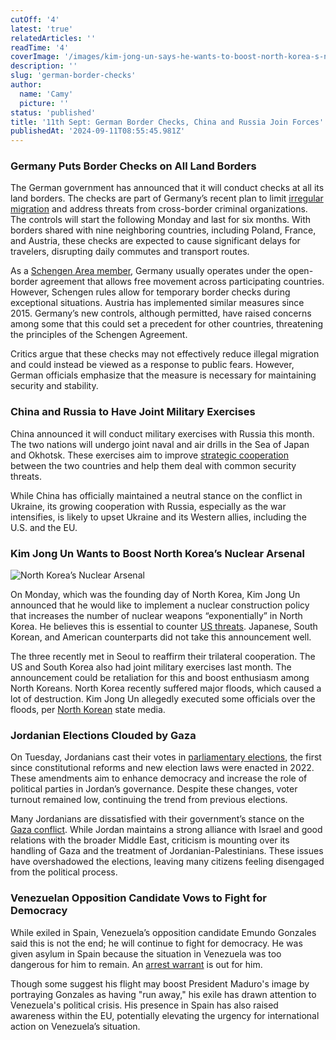 ```yaml
---
cutOff: '4'
latest: 'true'
relatedArticles: ''
readTime: '4'
coverImage: '/images/kim-jong-un-says-he-wants-to-boost-north-korea-s-nuclear-arsenal-to-stop-the-us-k1OD.webp'
description: ''
slug: 'german-border-checks'
author:
  name: 'Camy'
  picture: ''
status: 'published'
title: '11th Sept: German Border Checks, China and Russia Join Forces'
publishedAt: '2024-09-11T08:55:45.981Z'
---
```


### Germany Puts Border Checks on All Land Borders

The German government has announced that it will conduct checks at all its land borders. The checks are part of Germany’s recent plan to limit [irregular migration](https://www.dw.com/en/germany-extends-temporary-controls-to-all-land-borders/a-70171255) and address threats from cross-border criminal organizations. The controls will start the following Monday and last for six months. With borders shared with nine neighboring countries, including Poland, France, and Austria, these checks are expected to cause significant delays for travelers, disrupting daily commutes and transport routes.

As a [Schengen Area member](https://home-affairs.ec.europa.eu/policies/schengen-borders-and-visa/schengen-area_en), Germany usually operates under the open-border agreement that allows free movement across participating countries. However, Schengen rules allow for temporary border checks during exceptional situations. Austria has implemented similar measures since 2015. Germany’s new controls, although permitted, have raised concerns among some that this could set a precedent for other countries, threatening the principles of the Schengen Agreement.

Critics argue that these checks may not effectively reduce illegal migration and could instead be viewed as a response to public fears. However, German officials emphasize that the measure is necessary for maintaining security and stability.

### China and Russia to Have Joint Military Exercises

China announced it will conduct military exercises with Russia this month. The two nations will undergo joint naval and air drills in the Sea of Japan and Okhotsk. These exercises aim to improve [strategic cooperation ](https://apnews.com/article/china-russia-drills-military-pacific-72ece848adec1684326f12b6d03183fe)between the two countries and help them deal with common security threats.

While China has officially maintained a neutral stance on the conflict in Ukraine, its growing cooperation with Russia, especially as the war intensifies, is likely to upset Ukraine and its Western allies, including the U.S. and the EU.

### Kim Jong Un Wants to Boost North Korea’s Nuclear Arsenal

![North Korea’s Nuclear Arsenal](/images/kim-jong-un-says-he-wants-to-boost-north-korea-s-nuclear-arsenal-to-stop-the-us-E0OT.webp)

On Monday, which was the founding day of North Korea, Kim Jong Un announced that he would like to implement a nuclear construction policy that increases the number of nuclear weapons “exponentially” in North Korea. He believes this is essential to counter [US threats](https://www.reuters.com/world/asia-pacific/north-koreas-kim-jong-un-says-country-increase-number-nuclear-weapons-kcna-says-2024-09-09/). Japanese, South Korean, and American counterparts did not take this announcement well.

The three recently met in Seoul to reaffirm their trilateral cooperation. The US and South Korea also had joint military exercises last month. The announcement could be retaliation for this and boost enthusiasm among North Koreans. North Korea recently suffered major floods, which caused a lot of destruction. Kim Jong Un allegedly executed some officials over the floods, per [North Korean](https://www.independent.co.uk/asia/southeast-asia/north-korea-kim-jong-un-executes-officials-floods-b2606762.html) state media.

### Jordanian Elections Clouded by Gaza

On Tuesday, Jordanians cast their votes in [parliamentary elections](https://www.aljazeera.com/news/2024/9/10/jordan-elections-how-will-electoral-reforms-impact-the-september-10-polls), the first since constitutional reforms and new election laws were enacted in 2022. These amendments aim to enhance democracy and increase the role of political parties in Jordan’s governance. Despite these changes, voter turnout remained low, continuing the trend from previous elections.

Many Jordanians are dissatisfied with their government’s stance on the [Gaza conflict](https://www.aljazeera.com/news/2024/4/21/tightrope-jordans-balancing-act-between-iran-and-israel). While Jordan maintains a strong alliance with Israel and good relations with the broader Middle East, criticism is mounting over its handling of Gaza and the treatment of Jordanian-Palestinians. These issues have overshadowed the elections, leaving many citizens feeling disengaged from the political process.

### Venezuelan Opposition Candidate Vows to Fight for Democracy

While exiled in Spain, Venezuela’s opposition candidate Emundo Gonzales said this is not the end; he will continue to fight for democracy. He was given asylum in Spain because the situation in Venezuela was too dangerous for him to remain. An [arrest warrant](https://www.bbc.com/news/articles/c623yqdn7eeo) is out for him.

Though some suggest his flight may boost President Maduro's image by portraying Gonzales as having "run away," his exile has drawn attention to Venezuela's political crisis. His presence in Spain has also raised awareness within the EU, potentially elevating the urgency for international action on Venezuela’s situation.
